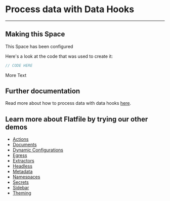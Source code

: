 # Process data with Data Hooks

---

## Making this Space

This Space has been configured

Here's a look at the code that was used to create it:

```jsx
// CODE HERE
```

More Text

## Further documentation

Read more about how to process data with data hooks [here](https://flatfile.com/docs/guides/handling-data).

## Learn more about Flatfile by trying our other demos

- [Actions](https://platform.flatfile.com/getting-started)
- [Documents](https://platform.flatfile.com/getting-started)
- [Dynamic Configurations](https://platform.flatfile.com/getting-started)
- [Egress](https://platform.flatfile.com/getting-started)
- [Extractors](https://platform.flatfile.com/getting-started)
- [Headless](https://platform.flatfile.com/getting-started)
- [Metadata](https://platform.flatfile.com/getting-started)
- [Namespaces](https://platform.flatfile.com/getting-started)
- [Secrets](https://platform.flatfile.com/getting-started)
- [Sidebar](https://platform.flatfile.com/getting-started)
- [Theming](https://platform.flatfile.com/getting-started)
